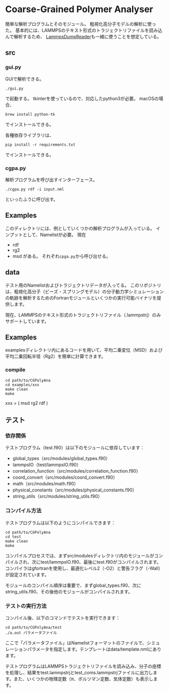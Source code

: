 # Coarse-Grained Polymer Analyser
簡単な解析プログラムとそのモジュール。
粗視化高分子モデルの解析に使った。
基本的には、LAMMPSのテキスト形式のトラジェクトリファイルを読み込んで解析するため、
[LammpsDumpReader](git@github.com:gotoshota/LammpsDumpReader.git)も一緒に使うことを想定している。

## src
### gui.py
GUIで解析できる。
```
./gui.py
```
で起動する。
tkinterを使っているので、対応したpython3が必要。
macOSの場合、
```
brew install python-tk
```
でインストールできる。

各種依存ライブラリは、
```
pip install -r requirements.txt
```
でインストールできる。

### cgpa.py
解析プログラムを呼び出すインターフェース。
```
./cgpa.py rdf -i input.nml
```
といったふうに呼び出す。

## Examples
このディレクトリには、例としていくつかの解析プログラムが入っている。
インプットとして、Namelistが必要。
現在
- rdf
- rg2 
- msd 
がある。
それぞれ`cpga.py`から呼び出せる。

## data
テスト用のNamelistおよびトラジェクトリデータが入ってる。
このリポジトリは、粗視化高分子（ビーズ・スプリングモデル）の分子動力学シミュレーションの軌跡を解析するためのFortranモジュールといくつかの実行可能バイナリを提供します。

現在、LAMMPSのテキスト形式のトラジェクトリファイル（.lammpstrj）のみサポートしています。

## Examples
examplesディレクトリ内にあるコードを用いて、平均二乗変位（MSD）および平均二乗回転半径（Rg2）を簡単に計算できます。

### compile 
```
cd path/to/CGPolyAna
cd examples/xxx
make clean
make
```
xxx = ( msd rg2 rdf )

## テスト

### 依存関係
テストプログラム（test.f90）は以下のモジュールに依存しています：
- global_types（src/modules/global_types.f90）
- lammpsIO（test/lammpsIO.f90）
- correlation_function（src/modules/correlation_function.f90）
- coord_convert（src/modules/coord_convert.f90）
- math（src/modules/math.f90）
- physical_constants（src/modules/physical_constants.f90）
- string_utils（src/modules/string_utils.f90）

### コンパイル方法
テストプログラムは以下のようにコンパイルできます：
```
cd path/to/CGPolyAna
cd test
make clean
make
```

コンパイルプロセスでは、まずsrc/modulesディレクトリ内のモジュールがコンパイルされ、次にtest/lammpsIO.f90、最後にtest.f90がコンパイルされます。コンパイラはgfortranを使用し、最適化レベル2（-O2）と警告フラグ（-Wall）が設定されています。

モジュールのコンパイル順序は重要で、まずglobal_types.f90、次にstring_utils.f90、その後他のモジュールがコンパイルされます。

### テストの実行方法
コンパイル後、以下のコマンドでテストを実行できます：
```
cd path/to/CGPolyAna/test
./a.out パラメータファイル
```

ここで「パラメータファイル」はNamelistフォーマットのファイルで、シミュレーションパラメータを指定します。テンプレートはdata/template.nmlにあります。

テストプログラムはLAMMPSトラジェクトリファイルを読み込み、分子の座標を処理し、結果をtest.lammpstrjとtest_coms.lammpstrjファイルに出力します。また、いくつかの物理定数（π、ボルツマン定数、気体定数）も表示します。
